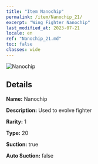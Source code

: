 ```yaml
---
title: "Item Nanochip"
permalink: /item/Nanochip_21/
excerpt: "Wing Fighter Nanochip"
last_modified_at: 2023-07-21
locale: en
ref: "Nanochip_21.md"
toc: false
classes: wide
---
```



 ![Nanochip](/images/item/Nanochip_p.png)



## Details

 **Name:** Nanochip 

 **Description:** Used to evolve fighter

 **Rarity:** 1 

 **Type:** 20 

 **Suction:** true 

 **Auto Suction:** false 


